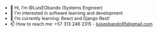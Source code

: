 - 👋 Hi, I’m @LuisEObando (Systems Engineer)
- 👀 I'm interested in software learning and development 
- 🌱 I’m currently learning: React and Django Rest!
- 📫 How to reach me: +57 313 246 2315 - luiseobando95@gmail.com

<!---
LuisEObando/LuisEObando is a ✨ special ✨ repository because its `README.md` (this file) appears on your GitHub profile.
You can click the Preview link to take a look at your changes.
--->
